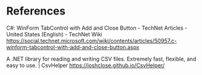 # References

C#: WinForm TabControl with Add and Close Button - TechNet Articles - United States (English) - TechNet Wiki
https://social.technet.microsoft.com/wiki/contents/articles/50957.c-winform-tabcontrol-with-add-and-close-button.aspx

A .NET library for reading and writing CSV files. Extremely fast, flexible, and easy to use. | CsvHelper
https://joshclose.github.io/CsvHelper/

